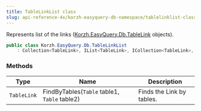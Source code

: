 ```yaml
---
title: TableLinkList class
slug: api-reference-4x/korzh-easyquery-db-namespace/tablelinklist-class
---
```


Represents list of the links ([Korzh.EasyQuery.Db.TableLink](//easyquery/docs/api-reference-4x/korzh-easyquery-db-namespace/tablelink-class) objects).
```csharp
public class Korzh.EasyQuery.Db.TableLinkList
    : Collection<TableLink>, IList<TableLink>, ICollection<TableLink>, IEnumerable<TableLink>, IEnumerable, IList, ICollection, IReadOnlyList<TableLink>, IReadOnlyCollection<TableLink>

```

### Methods

| Type | Name | Description | 
| --- | --- | --- | 
| `TableLink` | FindByTables(`Table` table1, `Table` table2) | Finds the Link by tables. |